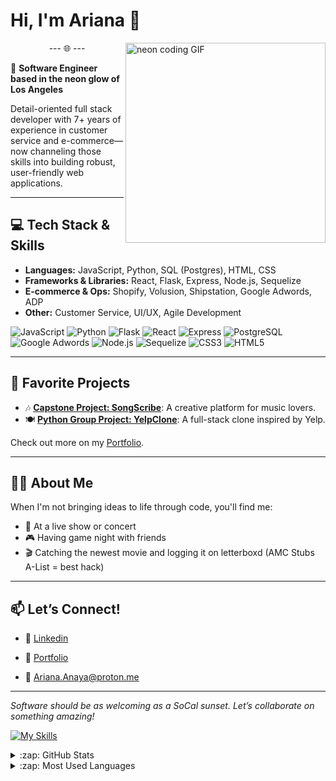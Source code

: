 # Hi, I'm Ariana 👋

<img align="right" alt="neon coding GIF" src="https://media.giphy.com/media/v1.Y2lkPWVjZjA1ZTQ3eTd2d2doeW5xZmMyNmU2Y3lxYzF4YTRydW5yZDVhdDVjNzlqanN0diZlcD12MV9naWZzX3NlYXJjaCZjdD1n/OumCa12QC9CIvBe2c1/giphy.gif" width="320" />

<p align="center">--- 🌐 ---</p>

🌆 **Software Engineer based in the neon glow of Los Angeles**  

Detail-oriented full stack developer with 7+ years of experience in customer service and e-commerce—now channeling those skills into building robust, user-friendly web applications.

---

## 💻 Tech Stack & Skills

- **Languages:** JavaScript, Python, SQL (Postgres), HTML, CSS
- **Frameworks & Libraries:** React, Flask, Express, Node.js, Sequelize
- **E-commerce & Ops:** Shopify, Volusion, Shipstation, Google Adwords, ADP
- **Other:** Customer Service, UI/UX, Agile Development

![JavaScript](https://img.shields.io/badge/JavaScript-F7DF1E?style=for-the-badge&logo=javascript&logoColor=black)
![Python](https://img.shields.io/badge/Python-3776AB?style=for-the-badge&logo=python&logoColor=white)
![Flask](https://img.shields.io/badge/Flask-000000?style=for-the-badge&logo=flask&logoColor=white)
![React](https://img.shields.io/badge/React-20232A?style=for-the-badge&logo=react&logoColor=61DAFB)
![Express](https://img.shields.io/badge/Express-000000?style=for-the-badge&logo=express&logoColor=white)
![PostgreSQL](https://img.shields.io/badge/PostgreSQL-4169E1?style=for-the-badge&logo=postgresql&logoColor=white)
![Google Adwords](https://img.shields.io/badge/Google%20Ads-4285F4?style=for-the-badge&logo=googleads&logoColor=white)
![Node.js](https://img.shields.io/badge/Node.js-339933?style=for-the-badge&logo=nodedotjs&logoColor=white)
![Sequelize](https://img.shields.io/badge/Sequelize-52B0E7?style=for-the-badge&logo=sequelize&logoColor=white)
![CSS3](https://img.shields.io/badge/CSS3-1572B6?style=for-the-badge&logo=css3&logoColor=white)
![HTML5](https://img.shields.io/badge/HTML5-E34F26?style=for-the-badge&logo=html5&logoColor=white)

---

## 🚀 Favorite Projects

- 🎶 [**Capstone Project: SongScribe**](https://github.com/Ariana-Anaya/Capstone): A creative platform for music lovers.
- 🍽 [**Python Group Project: YelpClone**](https://github.com/Ariana-Anaya/Python-Group-Project): A full-stack clone inspired by Yelp.

Check out more on my [Portfolio](https://ariana-anaya.github.io/Portfolio/).

---

## 👩‍💻 About Me

When I'm not bringing ideas to life through code, you'll find me:
- 🎫 At a live show or concert 
- 🎮 Having game night with friends 
- 🎬 Catching the newest movie and logging it on letterboxd (AMC Stubs A-List = best hack)

---

## 📫 Let’s Connect!

- 👋 [Linkedin](https://www.linkedin.com/in/ariana-anaya1/)

- 💼 [Portfolio](https://ariana-anaya.github.io/Portfolio/)

- 📧 Ariana.Anaya@proton.me

---

_Software should be as welcoming as a SoCal sunset. Let’s collaborate on something amazing!_

<!-- Tech Stack Icons using Shields.io -->



[![My Skills](https://skillicons.dev/icons?i=js,html,css,flask,express,nodejs,npm,ps,postgres,postman,py,react,redux,sqlite,sequelize,vscode&perline=8)](https://skillicons.dev)


<details>
  <summary>:zap: GitHub Stats</summary>
  <img align="left" alt="Ariana's GitHub Stats" src="https://github-readme-stats.vercel.app/api?username=Ariana-Anaya&show_icons=true&hide_border=true" />
</details>

<details>
  <summary>:zap: Most Used Languages</summary>
<img align="left" alt="Ariana's Top Languages" src="https://github-readme-stats.vercel.app/api/top-langs/?username=Ariana-Anaya&hide=css" /></details>

